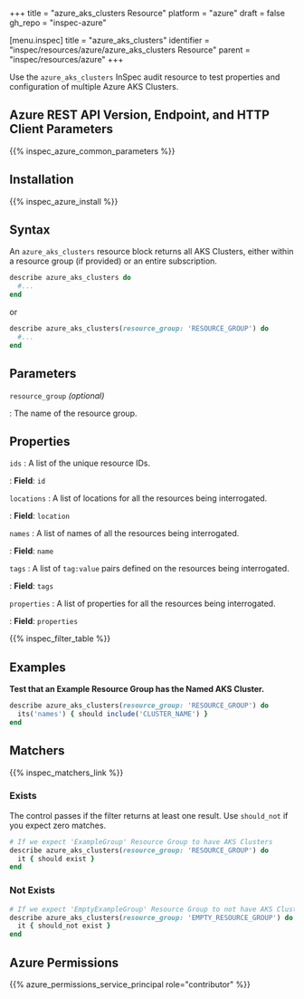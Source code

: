 +++
title = "azure_aks_clusters Resource"
platform = "azure"
draft = false
gh_repo = "inspec-azure"

[menu.inspec]
title = "azure_aks_clusters"
identifier = "inspec/resources/azure/azure_aks_clusters Resource"
parent = "inspec/resources/azure"
+++

Use the `azure_aks_clusters` InSpec audit resource to test properties and configuration of multiple Azure AKS Clusters.

## Azure REST API Version, Endpoint, and HTTP Client Parameters

{{% inspec_azure_common_parameters %}}

## Installation

{{% inspec_azure_install %}}

## Syntax

An `azure_aks_clusters` resource block returns all AKS Clusters, either within a resource group (if provided) or an entire subscription.

```ruby
describe azure_aks_clusters do
  #...
end
```

or

```ruby
describe azure_aks_clusters(resource_group: 'RESOURCE_GROUP') do
  #...
end
```

## Parameters

`resource_group` _(optional)_

: The name of the resource group.

## Properties

`ids`
: A list of the unique resource IDs.

: **Field**: `id`

`locations`
: A list of locations for all the resources being interrogated.

: **Field**: `location`

`names`
: A list of names of all the resources being interrogated.

: **Field**: `name`

`tags`
: A list of `tag:value` pairs defined on the resources being interrogated.

: **Field**: `tags`

`properties`
: A list of properties for all the resources being interrogated.

: **Field**: `properties`

{{% inspec_filter_table %}}

## Examples

**Test that an Example Resource Group has the Named AKS Cluster.**

```ruby
describe azure_aks_clusters(resource_group: 'RESOURCE_GROUP') do
  its('names') { should include('CLUSTER_NAME') }
end
```

## Matchers

{{% inspec_matchers_link %}}

### Exists

The control passes if the filter returns at least one result. Use `should_not` if you expect zero matches.

```ruby
# If we expect 'ExampleGroup' Resource Group to have AKS Clusters
describe azure_aks_clusters(resource_group: 'RESOURCE_GROUP') do
  it { should exist }
end
```

### Not Exists

```ruby
# If we expect 'EmptyExampleGroup' Resource Group to not have AKS Clusters
describe azure_aks_clusters(resource_group: 'EMPTY_RESOURCE_GROUP') do
  it { should_not exist }
end
```

## Azure Permissions

{{% azure_permissions_service_principal role="contributor" %}}
